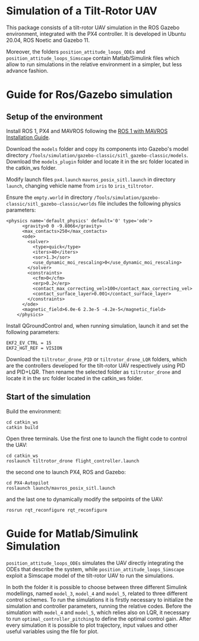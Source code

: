 # Simulation of a Tilt-Rotor UAV
This package consists of a tilt-rotor UAV simulation in the ROS Gazebo environment, integrated with the PX4 controller. It is developed in Ubuntu 20.04, ROS Noetic and Gazebo 11.

Moreover, the folders `position_attitude_loops_ODEs` and `position_attitude_loops_Simscape` contain Matlab/Simulink files which allow to run simulations in the relative environment in a simpler, but less advance fashion.
# Guide for Ros/Gazebo simulation
## Setup of the environment
Install ROS 1, PX4 and MAVROS following the [ROS 1 with MAVROS Installation Guide](https://docs.px4.io/main/en/ros/mavros_installation.html).

Download the `models` folder and copy its components into Gazebo's model directory `/Tools/simulation/gazebo-classic/sitl_gazebo-classic/models`. Download the `models_plugin` folder and locate it in the src folder located in the catkin_ws folder.

Modify launch files `px4.launch` `mavros_posix_sitl.launch` in directory ```launch```, changing vehicle name from `iris` to `iris_tiltrotor`.

Ensure the `empty.world` in directory `/Tools/simulation/gazebo-classic/sitl_gazebo-classic/worlds` file includes the following physics parameters:

```plaintext
<physics name='default_physics' default='0' type='ode'>
      <gravity>0 0 -9.8066</gravity>
      <max_contacts>250</max_contacts>
      <ode>
        <solver>
          <type>quick</type>
          <iters>40</iters>
          <sor>1.3</sor>
          <use_dynamic_moi_rescaling>0</use_dynamic_moi_rescaling>
        </solver>
        <constraints>
          <cfm>0</cfm>
          <erp>0.2</erp>
          <contact_max_correcting_vel>100</contact_max_correcting_vel>
          <contact_surface_layer>0.001</contact_surface_layer>
        </constraints>
      </ode>
      <magnetic_field>6.0e-6 2.3e-5 -4.2e-5</magnetic_field>
    </physics>
```
Install QGroundControl and, when running simulation, launch it and set the following parameters: 
```plaintext
EKF2_EV_CTRL = 15
EKF2_HGT_REF = VISION
```
Download the `tiltrotor_drone_PID` or `tiltrotor_drone_LQR` folders, which are the controllers developed for the tilt-rotor UAV respectively using PID and PID+LQR. Then rename the selected folder as `tiltrotor_drone` and locate it in the src folder located in the catkin_ws folder.
## Start of the simulation
Build the environment:
```
cd catkin_ws
catkin build
```
Open three terminals. Use the first one to launch the flight code to control the UAV:
```
cd catkin_ws
roslaunch tiltrotor_drone flight_controller.launch
```
the second one to launch PX4, ROS and Gazebo:
```
cd PX4-Autopilot
roslaunch launch/mavros_posix_sitl.launch
```
and the last one to dynamically modify the setpoints of the UAV:
```
rosrun rqt_reconfigure rqt_reconfigure
```
# Guide for Matlab/Simulink Simulation
`position_attitude_loops_ODEs` simulates the UAV directly integrating the ODEs that describe the system, while `position_attitude_loops_Simscape` exploit a Simscape model of the tilt-rotor UAV to run the simulations.

In both the folder it is possible to choose between three different Simulink modellings, named `model_3`, `model_4` and `model_5`, related to three different control schemes. To run the simulations it is firstly necessary to initialize the simulation and controller parameters, running the relative codes. Before the simulation with `model_4` and `model_5`, which relies also on LQR, it necessary to run `optimal_controller_pitching` to define the optimal control gain. After every simulation it is possible to plot trajectory, input values and other useful variables using the file for plot. 
